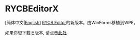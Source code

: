 # RYCBEditorX
\[简体中文|[English](./README-en.md)\]
[RYCB Editor](https://github.com/RYCBStudio/RYCBEditor-Legacy)的新版本。由WinForms移植到WPF。

如果你想下载旧版本, 请点击[此处](https://github.com/RYCBStudio/RYCBEditor-Legacy/releases).
